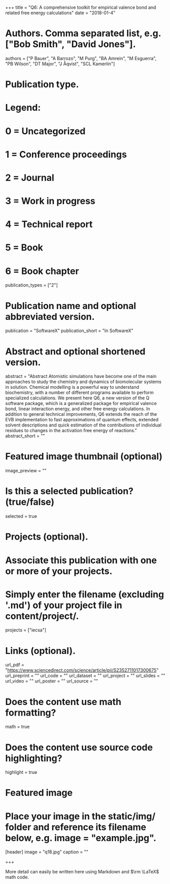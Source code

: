 +++
title = "Q6: A comprehensive toolkit for empirical valence bond and related free energy calculations"
date = "2018-01-4"
# Authors. Comma separated list, e.g. ["Bob Smith", "David Jones"].

authors = ["P Bauer", "A Barrozo", "M Purg", "BA Amrein", "M Esguerra", "PB Wilson", "DT Major", "J Åqvist", "SCL Kamerlin"]
# Publication type.
# Legend:
# 0 = Uncategorized
# 1 = Conference proceedings
# 2 = Journal
# 3 = Work in progress
# 4 = Technical report
# 5 = Book
# 6 = Book chapter

publication_types = ["2"]
# Publication name and optional abbreviated version.

publication = "SoftwareX"
publication_short = "In SoftwareX"
# Abstract and optional shortened version.

abstract = "Abstract Atomistic simulations have become one of the main approaches to study the chemistry and dynamics of biomolecular systems in solution. Chemical modelling is a powerful way to understand biochemistry, with a number of different programs available to perform specialized calculations. We present here Q6, a new version of the Q software package, which is a generalized package for empirical valence bond, linear interaction energy, and other free energy calculations. In addition to general technical improvements, Q6 extends the reach of the EVB implementation to fast approximations of quantum effects, extended solvent descriptions and quick estimation of the contributions of individual residues to changes in the activation free energy of reactions."
abstract_short = ""
# Featured image thumbnail (optional)

image_preview = ""
# Is this a selected publication? (true/false)

selected = true
# Projects (optional).
# Associate this publication with one or more of your projects.
# Simply enter the filename (excluding '.md') of your project file in content/project/.

projects = ["iecsa"]
# Links (optional).

url_pdf = "https://www.sciencedirect.com/science/article/pii/S2352711017300675"
url_preprint = ""
url_code = ""
url_dataset = ""
url_project = ""
url_slides = ""
url_video = ""
url_poster = ""
url_source = ""
# Does the content use math formatting?

math = true
# Does the content use source code highlighting?

highlight = true
# Featured image
# Place your image in the static/img/ folder and reference its filename below, e.g. image = "example.jpg".
[header]
image = "q18.jpg"
caption = ""


+++

More detail can easily be written here using Markdown and $\rm \LaTeX$ math code.
